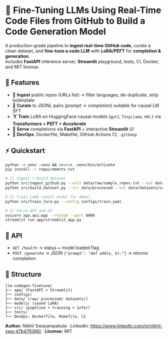 # 🧠 Fine-Tuning LLMs Using Real-Time Code Files from GitHub to Build a Code Generation Model

A production-grade pipeline to **ingest real-time GitHub code**, curate a clean dataset, and **fine‑tune a code LLM** with **LoRA/PEFT** for **completion & generation**.  
Includes **FastAPI** inference server, **Streamlit** playground, tests, CI, Docker, and MIT license.

## 🔧 Features
- 🔄 **Ingest** public repos (URLs list) → filter languages, de-duplicate, strip boilerplate
- 🧹 **Curate** to JSONL pairs *(prompt → completion)* suitable for causal LM SFT
- 🏋️ **Train** LoRA on HuggingFace causal models (`gpt2`, `TinyLlama`, etc.) via **Transformers + PEFT + Accelerate**
- 🚀 **Serve** completions via **FastAPI** + interactive **Streamlit** UI
- 🧰 **DevOps**: Dockerfile, Makefile, GitHub Actions CI, `.gitkeep`

## ⚡ Quickstart
```bash
python -m venv .venv && source .venv/bin/activate
pip install -r requirements.txt

# 1) Ingest + build dataset
python src/ingest_github.py --urls data/raw/sample_repos.txt --out data/processed
python src/build_dataset.py --src data/processed --out data/datasets/code_pairs.jsonl

# 2) Train LoRA (small model for demo)
python src/train_lora.py --config configs/train.yaml

# 3) Serve API and UI
uvicorn app.api:app --reload --port 8000
streamlit run app/streamlit_app.py
```

## 📡 API
- `GET /health` → status + model loaded flag  
- `POST /generate` → JSON `{"prompt": "def add(a, b):"}` → returns completion

## 📂 Structure
```
llm-codegen-finetune/
├── app/ (FastAPI + Streamlit)
├── configs/
├── data/ (raw/ processed/ datasets/)
├── models/ (saved LoRA)
├── src/ (pipeline + training + infer)
├── tests/
└── DevOps: Dockerfile, Makefile, CI
```

**Author:** Nikhil Swayampakula · LinkedIn: https://www.linkedin.com/in/nikhil-swa-47b479366/ · **License:** MIT
